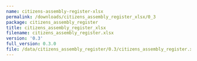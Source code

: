 ```yaml
---
name: citizens-assembly-register-xlsx
permalink: /downloads/citizens_assembly_register_xlsx/0_3
package: citizens_assembly_register
title: citizens_assembly_register_xlsx
filename: citizens_assembly_register.xlsx
version: '0.3'
full_version: 0.3.0
file: /data/citizens_assembly_register/0.3/citizens_assembly_register.xlsx
---
```

